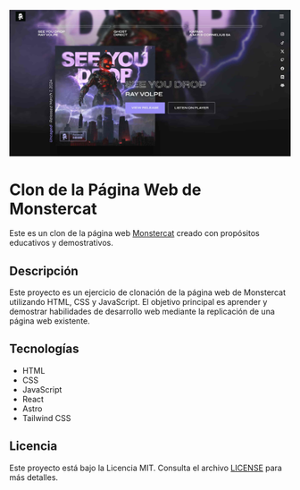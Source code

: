 ![Monstercat Clone](public/screenshot.jpg)

# Clon de la Página Web de Monstercat

Este es un clon de la página web [Monstercat](https://www.monstercat.com/) creado con propósitos educativos y demostrativos.

## Descripción

Este proyecto es un ejercicio de clonación de la página web de Monstercat utilizando HTML, CSS y JavaScript. El objetivo principal es aprender y demostrar habilidades de desarrollo web mediante la replicación de una página web existente.

## Tecnologías

- HTML
- CSS
- JavaScript
- React
- Astro
- Tailwind CSS

## Licencia

Este proyecto está bajo la Licencia MIT. Consulta el archivo [LICENSE](LICENSE) para más detalles.
